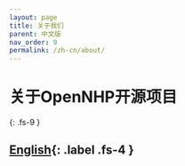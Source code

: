 ```yaml
---
layout: page
title: 关于我们
parent: 中文版
nav_order: 9
permalink: /zh-cn/about/
---
```


# 关于OpenNHP开源项目
{: .fs-9 }

[English](/about/){: .label .fs-4 }
---


